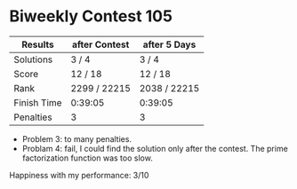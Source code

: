 # Biweekly Contest 105


| Results     | after Contest | after 5 Days |
| ---         | ---           | ---          |
| Solutions   | 3 / 4         | 3 / 4        | 
| Score       | 12 / 18       | 12 / 18      | 
| Rank        | 2299 / 22215  | 2038 / 22215 | 
| Finish Time | 0:39:05       | 0:39:05      | 
| Penalties   | 3             | 3            | 

- Problem 3: to many penalties.
- Problam 4: fail, I could find the solution only after the contest. The prime factorization function was too slow.

Happiness with my performance: 3/10